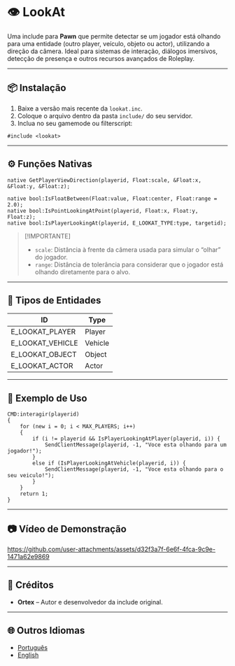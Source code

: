 # 👁️ LookAt

Uma include para **Pawn** que permite detectar se um jogador está olhando para uma entidade (outro player, veículo, objeto ou actor), utilizando a direção da câmera. Ideal para sistemas de interação, diálogos imersivos, detecção de presença e outros recursos avançados de Roleplay.

---

## 📦 Instalação

1. Baixe a versão mais recente da `lookat.inc`.
2. Coloque o arquivo dentro da pasta `include/` do seu servidor.
3. Inclua no seu gamemode ou filterscript:

```pawn
#include <lookat>
```

---

## ⚙️ Funções Nativas

```pawn
native GetPlayerViewDirection(playerid, Float:scale, &Float:x, &Float:y, &Float:z);

native bool:IsFloatBetween(Float:value, Float:center, Float:range = 2.0);
native bool:IsPointLookingAtPoint(playerid, Float:x, Float:y, Float:z);
native bool:IsPlayerLookingAt(playerid, E_LOOKAT_TYPE:type, targetid);
```

> \[!IMPORTANTE]
>
> * `scale`: Distância à frente da câmera usada para simular o “olhar” do jogador.
> * `range`: Distância de tolerância para considerar que o jogador está olhando diretamente para o alvo.

---

## 🔢 Tipos de Entidades

| ID | Type    |
| -- | ------- |
| E_LOOKAT_PLAYER   | Player  |
| E_LOOKAT_VEHICLE  | Vehicle |
| E_LOOKAT_OBJECT   | Object  |
| E_LOOKAT_ACTOR    | Actor   |

---

## 🧪 Exemplo de Uso

```pawn
CMD:interagir(playerid)
{
    for (new i = 0; i < MAX_PLAYERS; i++)
    {
        if (i != playerid && IsPlayerLookingAtPlayer(playerid, i)) {
            SendClientMessage(playerid, -1, "Voce esta olhando para um jogador!");
        } 
        else if (IsPlayerLookingAtVehicle(playerid, i)) {
			SendClientMessage(playerid, -1, "Voce esta olhando para o seu veiculo!");
		}
    }
    return 1;
}
```

---

## 📷 Vídeo de Demonstração

https://github.com/user-attachments/assets/d32f3a7f-6e6f-4fca-9c9e-1471a62e9869

---

## 🙌 Créditos

* **Ortex** – Autor e desenvolvedor da include original.

---

## 🌐 Outros Idiomas

* [Português](https://github.com/dev-ortex/lookat/blob/main/README-pt.md)
* [English](https://github.com/dev-ortex/lookat/blob/main/README.md)
